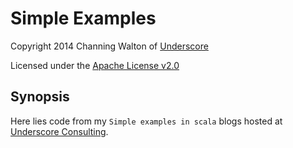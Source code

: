 Simple Examples
==========

Copyright 2014 Channing Walton of [Underscore](http://underscore.io)

Licensed under the [Apache License v2.0](http://www.apache.org/licenses/LICENSE-2.0.html)

Synopsis
--------

Here lies code from my `Simple examples in scala` blogs hosted at [Underscore Consulting](http://www.underscoreconsulting.com/).
